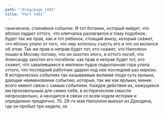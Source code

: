 ```yaml
---
path: "/blog/page_1481"
title: "Part 1481"
---
```


ганическое, стихийное событие. И тот ботаник, который найдет, что яблоко падает оттого, что клетчатка разлагается и тому подобное, будет так же прав, как и тот ребенок, стоящий внизу, который скажет, что яблоко упало от того, что ему хотелось съесть его и что он молился об этом. Так же прав и неправ будет тот, кто скажет, что Наполеон пошел в Москву потому, что он захотел этого, и оттого погиб, что Александр захотел его погибели: как прав и неправ будет тот, кто скажет, что завалившаяся в миллион пудов подкопанная гора упала оттого, что последний работник ударил под нее последний раз киркою. В исторических событиях так называемые великие люди суть ярлыки, дающие наименование событию, которые, так же как ярлыки, менее всего имеют связи с самым событием.
Каждое действие их, кажущееся им произвольным для самих себя, в историческом смысле непроизвольно, а находится в связи со всем ходом истории и определено предвечно.
7II.
29-го мая Наполеон выехал из Дрездена, где он пробыл три недели, ок
